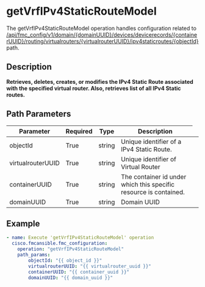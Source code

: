# getVrfIPv4StaticRouteModel

The getVrfIPv4StaticRouteModel operation handles configuration related to [/api/fmc_config/v1/domain/{domainUUID}/devices/devicerecords/{containerUUID}/routing/virtualrouters/{virtualrouterUUID}/ipv4staticroutes/{objectId}](/paths//api/fmc_config/v1/domain/{domain_uuid}/devices/devicerecords/{container_uuid}/routing/virtualrouters/{virtualrouter_uuid}/ipv4staticroutes/{object_id}.md) path.&nbsp;
## Description
**Retrieves, deletes, creates, or modifies the IPv4 Static Route associated with the specified virtual router. Also, retrieves list of all IPv4 Static routes.**

## Path Parameters
| Parameter | Required | Type | Description |
| --------- | -------- | ---- | ----------- |
| objectId | True | string <td colspan=3> Unique identifier of a IPv4 Static Route. |
| virtualrouterUUID | True | string <td colspan=3> Unique identifier of Virtual Router |
| containerUUID | True | string <td colspan=3> The container id under which this specific resource is contained. |
| domainUUID | True | string <td colspan=3> Domain UUID |

## Example
```yaml
- name: Execute 'getVrfIPv4StaticRouteModel' operation
  cisco.fmcansible.fmc_configuration:
    operation: "getVrfIPv4StaticRouteModel"
    path_params:
        objectId: "{{ object_id }}"
        virtualrouterUUID: "{{ virtualrouter_uuid }}"
        containerUUID: "{{ container_uuid }}"
        domainUUID: "{{ domain_uuid }}"

```